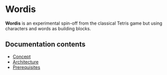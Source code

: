 # Wordis

<b>Wordis</b> is an experimental spin-off from the classical Tetris game but using characters and words as building blocks.

## Documentation contents
- [Concept](docs/concept.md)
- [Architecture](docs/architecture.md)
- [Prerequisites](docs/prerequisites.md)
